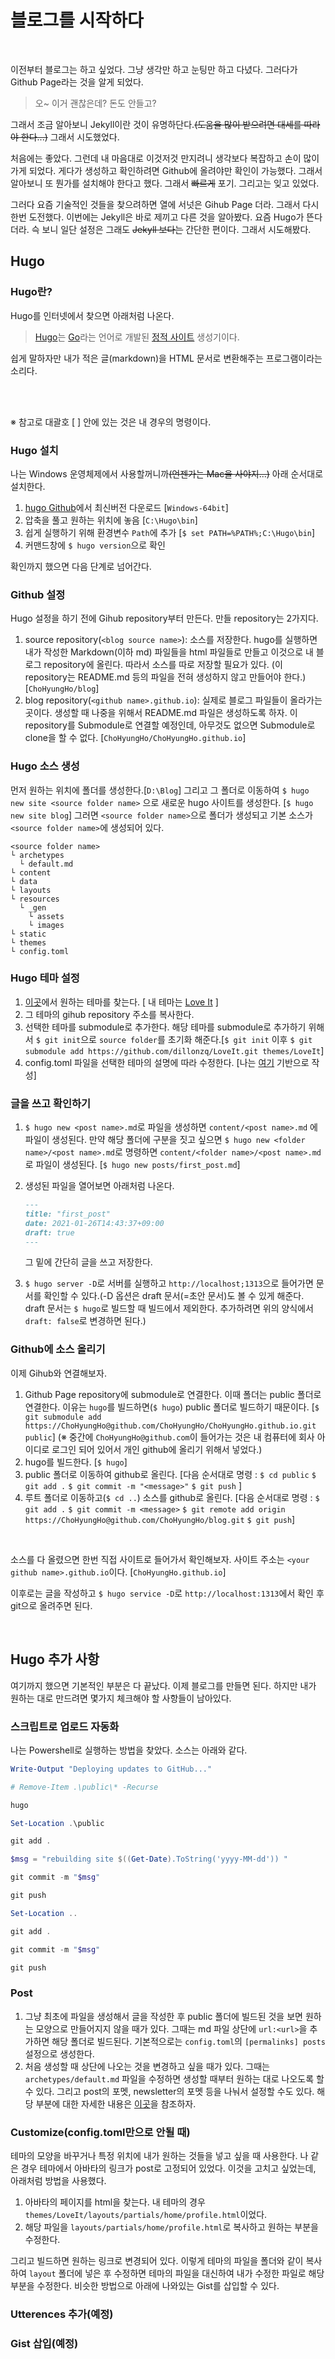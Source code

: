 # 블로그를 시작하다


<br />

이전부터 블로그는 하고 싶었다. 그냥 생각만 하고 눈팅만 하고 다녔다. 그러다가 Github Page라는 것을 알게 되었다.

>  오~ 이거 괜찮은데? 돈도 안들고?

그래서 조금 알아보니 Jekyll이란 것이 유명하단다.~~(도움을 많이 받으려면 대세를 따라야 한다...)~~ 그래서 시도했었다. 

처음에는 좋았다. 그런데 내 마음대로 이것저것 만지려니 생각보다 복잡하고 손이 많이 가게 되었다. 게다가 생성하고 확인하려면 Github에 올려야만 확인이 가능했다. 그래서 알아보니 또 뭔가를 설치해야 한다고 했다. 그래서 ~~빠르게~~ 포기. 그리고는 잊고 있었다.

그러다 요즘 기술적인 것들을 찾으려하면 열에 서넛은 Gihub Page 더라. 그래서 다시 한번 도전했다. 이번에는 Jekyll은 바로 제끼고 다른 것을 알아봤다. 요즘 Hugo가 뜬다더라. 슥 보니 일단 설정은 그래도 ~~Jekyll 보다는~~ 간단한 편이다. 그래서 시도해봤다.

## Hugo

### Hugo란?

Hugo를 인터넷에서 찾으면 아래처럼 나온다. 

> [Hugo](https://ko.wikipedia.org/wiki/%ED%9C%B4%EA%B3%A0_(%EC%86%8C%ED%94%84%ED%8A%B8%EC%9B%A8%EC%96%B4))는 [Go](https://ko.wikipedia.org/wiki/Go_(%ED%94%84%EB%A1%9C%EA%B7%B8%EB%9E%98%EB%B0%8D_%EC%96%B8%EC%96%B4))라는 언어로 개발된 [정적 사이트](https://ko.wikipedia.org/wiki/%EC%A0%95%EC%A0%81_%EC%9B%B9_%ED%8E%98%EC%9D%B4%EC%A7%80) 생성기이다. 

쉽게 말하자만 내가 적은 글(markdown)을 HTML 문서로 변환해주는 프로그램이라는 소리다. 

<br /><br />

※ 참고로 대괄호 [ ] 안에 있는 것은 내 경우의 명령이다.

### Hugo 설치

나는 Windows 운영체제에서 사용할꺼니까~~(언젠가는 Mac을 사야지...)~~ 아래 순서대로 설치한다.

1. [hugo Github](https://github.com/gohugoio/hugo/releases)에서 최신버전 다운로드 [`Windows-64bit`]
2. 압축을 풀고 원하는 위치에 놓음 [`C:\Hugo\bin`]
3. 쉽게 실행하기 위해 환경변수 `Path`에 추가 [`$ set PATH=%PATH%;C:\Hugo\bin`]
4.  커맨드창에 `$ hugo version`으로 확인

확인까지 했으면 다음 단계로 넘어간다.

### Github 설정

Hugo 설정을 하기 전에 Gihub repository부터 만든다. 만들 repository는 2가지다.

1. source repository(`<blog source name>`): 소스를 저장한다. hugo를 실행하면 내가 작성한 Markdown(이하 md) 파일들을 html 파일들로 만들고 이것으로 내 블로그 repository에 올린다. 따라서 소스를 따로 저장할 필요가 있다. (이 repository는 README.md 등의 파일을 전혀 생성하지 않고 만들어야 한다.) [`ChoHyungHo/blog`]
2. blog repository(`<github name>.github.io`): 실제로 블로그 파일들이 올라가는 곳이다. 생성할 때 나중을 위해서 README.md 파일은 생성하도록 하자. 이 repository를 Submodule로 연결할 예정인데, 아무것도 없으면 Submodule로 clone을 할 수 없다. [`ChoHyungHo/ChoHyungHo.github.io`]

### Hugo 소스 생성

먼저 원하는 위치에 폴더를 생성한다.[`D:\Blog`] 그리고 그 폴더로 이동하여 `$ hugo new site <source folder name>` 으로 새로운 hugo 사이트를 생성한다. [`$ hugo new site blog`] 그러면 `<source folder name>`으로 폴더가 생성되고 기본 소스가 `<source folder name>`에 생성되어 있다.


```
<source folder name>
└ archetypes
  └ default.md
└ content
└ data
└ layouts
└ resources
  └ _gen
    └ assets
    └ images
└ static
└ themes
└ config.toml

```

### Hugo 테마 설정

1. [이곳](https://themes.gohugo.io/)에서 원하는 테마를 찾는다. [ 내 테마는 [Love It](https://themes.gohugo.io/loveit/) ]
2. 그 테마의 gihub repository 주소를 복사한다.
3. 선택한 테마를 submodule로 추가한다. 해당 테마를 submodule로 추가하기 위해서 `$ git init`으로 `source folder`를 초기화 해준다.[`$ git init` 이후 `$ git submodule add https://github.com/dillonzq/LoveIt.git themes/LoveIt`]
4. config.toml 파일을 선택한 테마의 설명에 따라 수정한다. [나는 [여기](https://themes.gohugo.io//theme/LoveIt/theme-documentation-basics/) 기반으로 작성]

### 글을 쓰고 확인하기

1. `$ hugo new <post name>.md`로 파일을 생성하면 `content/<post name>.md` 에 파일이 생성된다. 만약 해당 폴더에 구분을 짓고 싶으면 `$ hugo new <folder name>/<post name>.md`로 명령하면 `content/<folder name>/<post name>.md` 로 파일이 생성된다. [`$ hugo new posts/first_post.md`]

2. 생성된 파일을 열어보면 아래처럼 나온다.

   ```markdown
   ---
   title: "first_post"
   date: 2021-01-26T14:43:37+09:00
   draft: true
   ---
   
   ```

   그 밑에 간단히 글을 쓰고 저장한다.

3. `$ hugo server -D`로 서버를 실행하고 `http://localhost;1313`으로 들어가면 문서를 확인할 수 있다.(-D 옵션은 draft 문서(=초안 문서)도 볼 수 있게 해준다. draft 문서는 `$ hugo`로 빌드할 때 빌드에서 제외한다. 추가하려면 위의 양식에서 `draft: false`로 변경하면 된다.)

### Github에 소스 올리기

이제 Gihub와 연결해보자.

1. Github Page repository에 submodule로 연결한다. 이때 폴더는 public 폴더로 연결한다. 이유는 `hugo`를 빌드하면(`$ hugo`) public 폴더로 빌드하기 때문이다. 
   [`$ git submodule add https://ChoHyungHo@github.com/ChoHyungHo/ChoHyungHo.github.io.git public`]
   (※ 중간에 `ChoHyungHo@github.com`이 들어가는 것은 내 컴퓨터에 회사 아이디로 로그인 되어 있어서 개인 github에 올리기 위해서 넣었다.)
2. hugo를 빌드한다. [`$ hugo`]
3. public 폴더로 이동하여 github로 올린다. [다음 순서대로 명령 : `$ cd public` `$ git add .` `$ git commit -m "<message>"` `$ git push` ]
4. 루트 폴더로 이동하고(`$ cd ..`) 소스를 github로 올린다. [다음 순서대로 명령 : `$ git add .` `$ git commit -m <message>` `$ git remote add origin https://ChoHyungHo@github.com/ChoHyungHo/blog.git` `$ git push`]

<br />

소스를 다 올렸으면 한번 직접 사이트로 들어가서 확인해보자. 사이트 주소는 `<your github name>.github.io`이다.
[`ChoHyungHo.github.io`]

이후로는 글을 작성하고 `$ hugo service -D`로 `http://localhost:1313`에서 확인 후 git으로 올려주면 된다.

<br />

## Hugo 추가 사항

여기까지 했으면 기본적인 부분은 다 끝났다. 이제 블로그를 만들면 된다. 하지만 내가 원하는 대로 만드려면 몇가지 체크해야 할 사항들이 남아있다.

### 스크립트로 업로드 자동화

나는 Powershell로 실행하는 방법을 찾았다. 소스는 아래와 같다.

```powershell
Write-Output "Deploying updates to GitHub..."

# Remove-Item .\public\* -Recurse

hugo

Set-Location .\public

git add .

$msg = "rebuilding site $((Get-Date).ToString('yyyy-MM-dd')) "

git commit -m "$msg"

git push

Set-Location ..

git add .

git commit -m "$msg"

git push
```

### Post

1. 그냥 최초에 파일을 생성해서 글을 작성한 후 public 폴더에 빌드된 것을 보면 원하는 모양으로 만들어지지 않을 때가 있다. 그때는 md 파일 상단에 `url:<url>`을 추가하면 해당 폴더로 빌드된다. 기본적으로는 `config.toml`의 `[permalinks] posts` 설정으로 생성한다.
2. 처음 생성할 때 상단에 나오는 것을 변경하고 싶을 때가 있다. 그때는 `archetypes/default.md` 파일을 수정하면 생성할 때부터 원하는 대로 나오도록 할 수 있다. 그리고 post의 포멧, newsletter의 포멧 등을 나눠서 설정할 수도 있다. 해당 부분에 대한 자세한 내용은 [이곳](https://gohugo.io/content-management/archetypes/)을 참조하자.

### Customize(config.toml만으로 안될 때)

테마의 모양을 바꾸거나 특정 위치에 내가 원하는 것들을 넣고 싶을 때 사용한다. 나 같은 경우 테마에서 아바타의 링크가 post로 고정되어 있었다. 이것을 고치고 싶었는데, 아래처럼 방법을 사용했다.

1. 아바타의 페이지를 html을 찾는다. 내 테마의 경우 `themes/LoveIt/layouts/partials/home/profile.html`이었다. 
2. 해당 파일을 `layouts/partials/home/profile.html`로 복사하고 원하는 부분을 수정한다.

그리고 빌드하면 원하는 링크로 변경되어 있다. 이렇게 테마의 파일을 폴더와 같이 복사하여  `layout` 폴더에 넣은 후 수정하면 테마의 파일을 대신하여 내가 수정한 파일로 해당 부분을 수정한다. 비슷한 방법으로 아래에 나와있는 Gist를 삽입할 수 있다.

### Utterences 추가(예정)



### Gist 삽입(예정)


